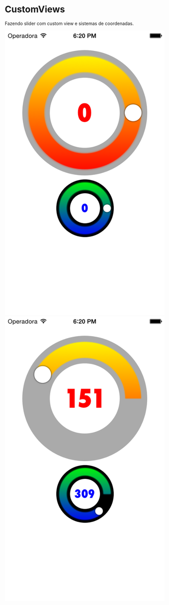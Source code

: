 CustomViews
===========

Fazendo slider com custom view e sistemas de coordenadas.

![alt tag](https://github.com/GabrielTargon/CustomViews/raw/master/Photo%201.png)
![alt tag](https://github.com/GabrielTargon/CustomViews/raw/master/Photo%202.png)
